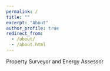 ```yaml
---
permalink: /
title: ""
excerpt: "About"
author_profile: true
redirect_from: 
  - /about/
  - /about.html
---
```


Property Surveyor and Energy Assessor
